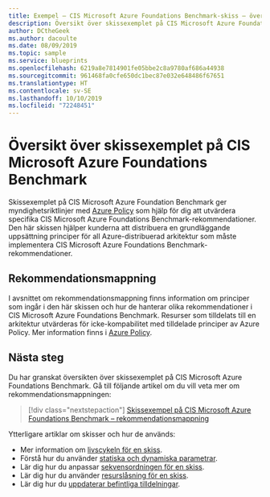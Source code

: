 ```yaml
---
title: Exempel – CIS Microsoft Azure Foundations Benchmark-skiss – översikt
description: Översikt över skissexemplet på CIS Microsoft Azure Foundations Benchmark. Det här skissexemplet hjälper kunderna att bedöma specifika kontroller.
author: DCtheGeek
ms.author: dacoulte
ms.date: 08/09/2019
ms.topic: sample
ms.service: blueprints
ms.openlocfilehash: 6219a8e7814901fe05bbe2c8a9780af686a44938
ms.sourcegitcommit: 961468fa0cfe650dc1bec87e032e648486f67651
ms.translationtype: HT
ms.contentlocale: sv-SE
ms.lasthandoff: 10/10/2019
ms.locfileid: "72248451"
---
```

# <a name="overview-of-the-cis-microsoft-azure-foundations-benchmark-blueprint-sample"></a>Översikt över skissexemplet på CIS Microsoft Azure Foundations Benchmark

Skissexemplet på CIS Microsoft Azure Foundation Benchmark ger myndighetsriktlinjer med [Azure Policy](../../../policy/overview.md) som hjälp för dig att utvärdera specifika CIS Microsoft Azure Foundations Benchmark-rekommendationer. Den här skissen hjälper kunderna att distribuera en grundläggande uppsättning principer för all Azure-distribuerad arkitektur som måste implementera CIS Microsoft Azure Foundations Benchmark-rekommendationer.

## <a name="recommendation-mapping"></a>Rekommendationsmappning

I avsnittet om rekommendationsmappning finns information om principer som ingår i den här skissen och hur de hanterar olika rekommendationer i CIS Microsoft Azure Foundations Benchmark.
Resurser som tilldelats till en arkitektur utvärderas för icke-kompabilitet med tilldelade principer av Azure Policy. Mer information finns i [Azure Policy](../../../policy/overview.md).

## <a name="next-steps"></a>Nästa steg

Du har granskat översikten över skissexemplet på CIS Microsoft Azure Foundations Benchmark.
Gå till följande artikel om du vill veta mer om rekommendationsmappningen:

> [!div class="nextstepaction"]
> [Skissexempel på CIS Microsoft Azure Foundations Benchmark – rekommendationsmappning](./control-mapping.md)

Ytterligare artiklar om skisser och hur de används:

- Mer information om [livscykeln för en skiss](../../concepts/lifecycle.md).
- Förstå hur du använder [statiska och dynamiska parametrar](../../concepts/parameters.md).
- Lär dig hur du anpassar [sekvensordningen för en skiss](../../concepts/sequencing-order.md).
- Lär dig hur du använder [resurslåsning för en skiss](../../concepts/resource-locking.md).
- Lär dig hur du [uppdaterar befintliga tilldelningar](../../how-to/update-existing-assignments.md).